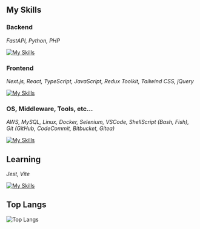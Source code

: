 ## My Skills

<!--
skill-icons:
https://github.com/tandpfun/skill-icons
-->

### Backend

_FastAPI, Python, PHP_

[![My Skills](https://skillicons.dev/icons?i=fastapi,py,php)](https://skillicons.dev)

### Frontend

_Next.js, React, TypeScript, JavaScript, Redux Toolkit, Tailwind CSS, jQuery_

[![My Skills](https://skillicons.dev/icons?i=nextjs,react,ts,js,redux,tailwind,jquery)](https://skillicons.dev)

### OS, Middleware, Tools, etc...

_AWS, MySQL, Linux, Docker, Selenium, VSCode, ShellScript (Bash, Fish), Git (GitHub, CodeCommit, Bitbucket, Gitea)_

[![My Skills](https://skillicons.dev/icons?i=aws,mysql,linux,docker,selenium,vscode,bash,git)](https://skillicons.dev)

## Learning

_Jest, Vite_

[![My Skills](https://skillicons.dev/icons?i=jest,vite)](https://skillicons.dev)

## Top Langs

<!--
compact-language-card-layout:
https://github.com/anuraghazra/github-readme-stats#compact-language-card-layout

themes:
https://github.com/anuraghazra/github-readme-stats/blob/master/themes/README.md
-->

![Top Langs](https://github-readme-stats.vercel.app/api/top-langs/?username=8823-dev&layout=compact&theme=nightowl&exclude_repo=dotfiles)
